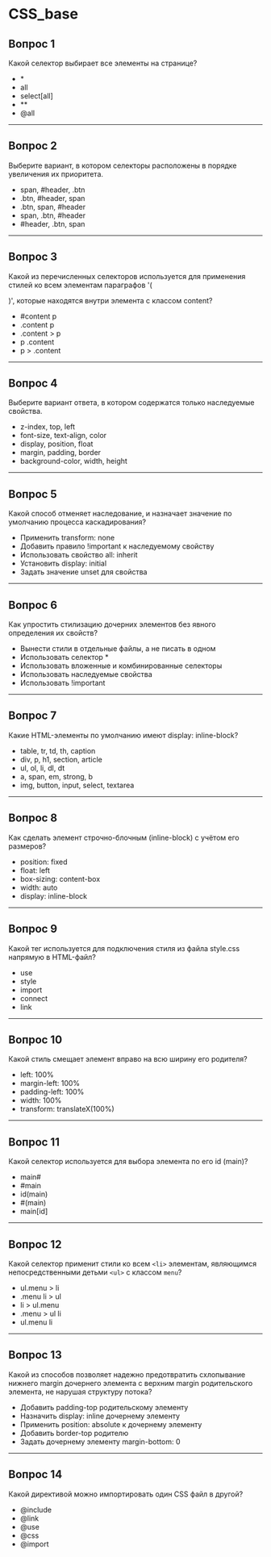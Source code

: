 # CSS_base

## Вопрос 1
Какой селектор выбирает все элементы на странице?

- \*
- all
- select[all]
- **
- @all

---

## Вопрос 2
Выберите вариант, в котором селекторы расположены в порядке увеличения их приоритета.

- span, #header, .btn
- .btn, #header, span
- .btn, span, #header
- span, .btn, #header
- #header, .btn, span

---

## Вопрос 3
Какой из перечисленных селекторов используется для применения стилей ко всем элементам параграфов '(<p>)', которые находятся внутри элемента с классом content?

- #content p
- .content p
- .content > p
- p .content
- p > .content

---

## Вопрос 4
Выберите вариант ответа, в котором содержатся только наследуемые свойства.

- z-index, top, left
- font-size, text-align, color
- display, position, float
- margin, padding, border
- background-color, width, height

---

## Вопрос 5
Какой способ отменяет наследование, и назначает значение по умолчанию процесса каскадирования?

- Применить transform: none
- Добавить правило !important к наследуемому свойству
- Использовать свойство all: inherit
- Установить display: initial
- Задать значение unset для свойства

---

## Вопрос 6
Как упростить стилизацию дочерних элементов без явного определения их свойств?

- Вынести стили в отдельные файлы, а не писать в одном
- Использовать селектор *
- Использовать вложенные и комбинированные селекторы
- Использовать наследуемые свойства
- Использовать !important

---

## Вопрос 7
Какие HTML-элементы по умолчанию имеют display: inline-block?

- table, tr, td, th, caption
- div, p, h1, section, article
- ul, ol, li, dl, dt
- a, span, em, strong, b
- img, button, input, select, textarea

---

## Вопрос 8
Как сделать элемент строчно-блочным (inline-block) с учётом его размеров?

- position: fixed
- float: left
- box-sizing: content-box
- width: auto
- display: inline-block

---

## Вопрос 9
Какой тег используется для подключения стиля из файла style.css напрямую в HTML-файл?

- use
- style
- import
- connect
- link

---

## Вопрос 10
Какой стиль смещает элемент вправо на всю ширину его родителя?

- left: 100%
- margin-left: 100%
- padding-left: 100%
- width: 100%
- transform: translateX(100%)

---

## Вопрос 11
Какой селектор используется для выбора элемента по его id (main)?

- main#
- #main
- id(main)
- #(main)
- main[id]

---

## Вопрос 12
Какой селектор применит стили ко всем `<li>` элементам, являющимся непосредственными детьми `<ul>` с классом `menu`?

- ul.menu > li
- .menu li > ul
- li > ul.menu
- .menu > ul li
- ul.menu li

---

## Вопрос 13
Какой из способов позволяет надежно предотвратить схлопывание нижнего margin дочернего элемента с верхним margin родительского элемента, не нарушая структуру потока?

- Добавить padding-top родительскому элементу
- Назначить display: inline дочернему элементу
- Применить position: absolute к дочернему элементу
- Добавить border-top родителю
- Задать дочернему элементу margin-bottom: 0

---

## Вопрос 14
Какой директивой можно импортировать один CSS файл в другой?

- @include
- @link
- @use
- @css
- @import